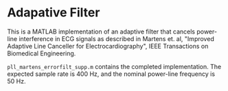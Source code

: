 Adapative Filter
================

This is a MATLAB implementation of an adaptive filter that cancels power-line interference in ECG signals as described in Martens et. al, "Improved Adaptive Line Canceller for Electrocardiography", IEEE Transactions on Biomedical Engineering.

`pll_martens_errorfilt_supp.m` contains the completed implementation. The expected sample rate is 400 Hz, and the nominal power-line frequency is 50 Hz.
